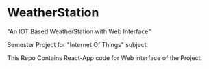 # WeatherStation

"An IOT Based WeatherStation with Web Interface"

Semester Project for "Internet Of Things" subject.

This Repo Contains React-App code for Web interface of the Project.
